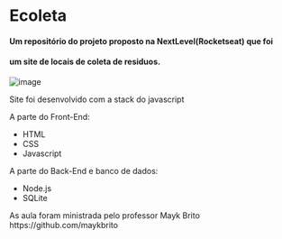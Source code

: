 # Ecoleta</br>
#### Um repositório do projeto proposto na NextLevel(Rocketseat) que foi
#### um site de locais de coleta de residuos.
![image](https://user-images.githubusercontent.com/43553774/83955727-ab0ced80-a82c-11ea-8b13-641635520eea.png)

Site foi desenvolvido com a stack do javascript

A parte do Front-End:
- HTML
- CSS
- Javascript

A parte do Back-End e banco de dados:
- Node.js
- SQLite

<p>As aula foram ministrada pelo professor Mayk Brito https://github.com/maykbrito </p>
